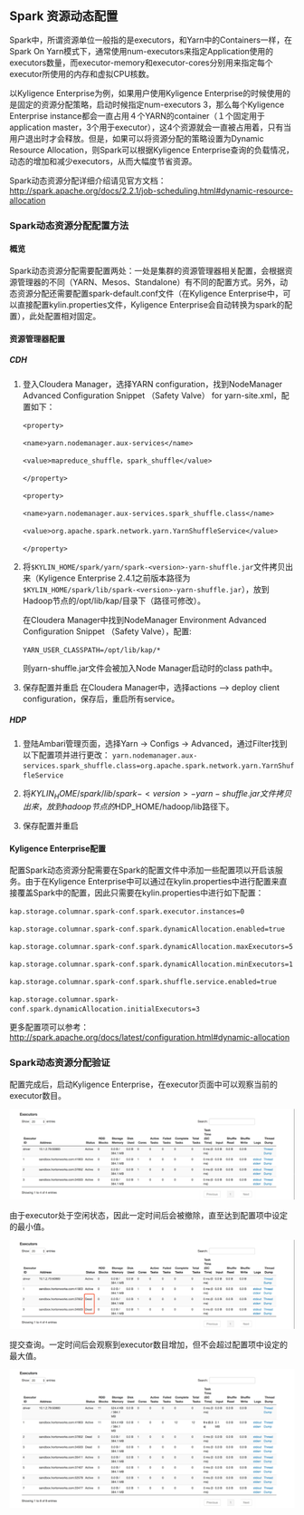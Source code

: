 ## Spark 资源动态配置

Spark中，所谓资源单位一般指的是executors，和Yarn中的Containers一样，在Spark On Yarn模式下，通常使用num-executors来指定Application使用的executors数量，而executor-memory和executor-cores分别用来指定每个executor所使用的内存和虚拟CPU核数。

以Kyligence Enterprise为例，如果用户使用Kyligence Enterprise的时候使用的是固定的资源分配策略，启动时候指定num-executors 3，那么每个Kyligence Enterprise instance都会一直占用４个YARN的container（１个固定用于application master，3个用于executor），这4个资源就会一直被占用着，只有当用户退出时才会释放。但是，如果可以将资源分配的策略设置为Dynamic Resource Allocation，则Spark可以根据Kyligence Enterprise查询的负载情况，动态的增加和减少executors，从而大幅度节省资源。

Spark动态资源分配详细介绍请见官方文档：http://spark.apache.org/docs/2.2.1/job-scheduling.html#dynamic-resource-allocation

### Spark动态资源分配配置方法

#### 概览
Spark动态资源分配需要配置两处：一处是集群的资源管理器相关配置，会根据资源管理器的不同（YARN、Mesos、Standalone）有不同的配置方式。另外，动态资源分配还需要配置spark-default.conf文件（在Kyligence Enterprise中，可以直接配置kylin.properties文件，Kyligence Enterprise会自动转换为spark的配置），此处配置相对固定。

#### 资源管理器配置
##### CDH

1. 登入Cloudera Manager，选择YARN configuration，找到NodeManager Advanced Configuration Snippet （Safety Valve） for yarn-site.xml，配置如下：

    `<property>`

    `<name>yarn.nodemanager.aux-services</name>`

    `<value>mapreduce_shuffle，spark_shuffle</value>`

    `</property>`

    `<property>`

    `<name>yarn.nodemanager.aux-services.spark_shuffle.class</name>`

    `<value>org.apache.spark.network.yarn.YarnShuffleService</value>`

    `</property>`

2. 将`$KYLIN_HOME/spark/yarn/spark-<version>-yarn-shuffle.jar`文件拷贝出来（Kyligence Enterprise 2.4.1之前版本路径为`$KYLIN_HOME/spark/lib/spark-<version>-yarn-shuffle.jar`），放到Hadoop节点的/opt/lib/kap/目录下（路径可修改）。

    在Cloudera Manager中找到NodeManager Environment Advanced Configuration Snippet （Safety Valve），配置:

    `YARN_USER_CLASSPATH=/opt/lib/kap/*`

    则yarn-shuffle.jar文件会被加入Node Manager启动时的class path中。

3. 保存配置并重启
    在Cloudera Manager中，选择actions --> deploy client configuration，保存后，重启所有service。

##### HDP
1. 登陆Ambari管理页面，选择Yarn -> Configs -> Advanced，通过Filter找到以下配置项并进行更改：
   `yarn.nodemanager.aux-services.spark_shuffle.class=org.apache.spark.network.yarn.YarnShuffleService`

2. 将$KYLIN_HOME/spark/lib/spark-<version>-yarn-shuffle.jar文件拷贝出来，放到hadoop节点的$HDP_HOME/hadoop/lib路径下。

3. 保存配置并重启


#### Kyligence Enterprise配置
配置Spark动态资源分配需要在Spark的配置文件中添加一些配置项以开启该服务。由于在Kyligence Enterprise中可以通过在kylin.properties中进行配置来直接覆盖Spark中的配置，因此只需要在kylin.properties中进行如下配置：

`kap.storage.columnar.spark-conf.spark.executor.instances=0`

`kap.storage.columnar.spark-conf.spark.dynamicAllocation.enabled=true`

`kap.storage.columnar.spark-conf.spark.dynamicAllocation.maxExecutors=5`

`kap.storage.columnar.spark-conf.spark.dynamicAllocation.minExecutors=1`

`kap.storage.columnar.spark-conf.spark.shuffle.service.enabled=true`

`kap.storage.columnar.spark-conf.spark.dynamicAllocation.initialExecutors=3`

更多配置项可以参考：
http://spark.apache.org/docs/latest/configuration.html#dynamic-allocation

### Spark动态资源分配验证
配置完成后，启动Kyligence Enterprise，在executor页面中可以观察当前的executor数目。

![](images/spark_executor_original.jpg)

由于executor处于空闲状态，因此一定时间后会被撤除，直至达到配置项中设定的最小值。

![](images/spark_executor_min.jpg)

提交查询。一定时间后会观察到executor数目增加，但不会超过配置项中设定的最大值。

![](images/spark_executor_max.jpg)

